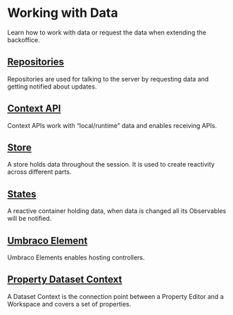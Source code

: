 # Working with Data

Learn how to work with data or request the data when extending the backoffice.

## [Repositories](repositories.md)

Repositories are used for talking to the server by requesting data and getting notified about updates.

## [Context API](context-api.md)

Context APIs work with “local/runtime” data and enables receiving APIs.

## [Store](store.md)

A store holds data throughout the session. It is used to create reactivity across different parts.

## [States](states.md)

A reactive container holding data, when data is changed all its Observables will be notified.

## [Umbraco Element](umbraco-element/)

Umbraco Elements enables hosting controllers.

## [Property Dataset Context](variant-context.md)

A Dataset Context is the connection point between a Property Editor and a Workspace and covers a set of properties.
